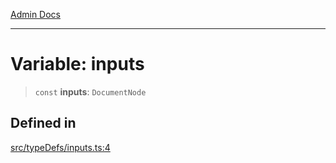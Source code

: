 [Admin Docs](/)

***

# Variable: inputs

> `const` **inputs**: `DocumentNode`

## Defined in

[src/typeDefs/inputs.ts:4](https://github.com/Suyash878/talawa-api/blob/cfd688207611ba245c99edd8dbaccb2cdbf6a043/src/typeDefs/inputs.ts#L4)
